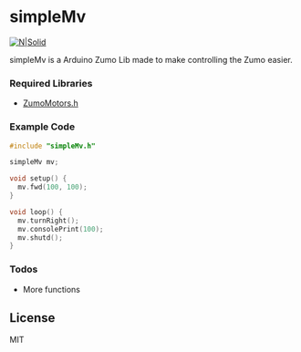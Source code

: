 # simpleMv

[![N|Solid](http://break.co.at/dTxpPi9lDf.thumb.png)](http://break.co.at)

simpleMv is a Arduino Zumo Lib made to make controlling the Zumo easier.

### Required Libraries

* [ZumoMotors.h](https://github.com/konstfish/zumo-32u4-arduino-library)

### Example Code

```c++
#include "simpleMv.h"

simpleMv mv;

void setup() {
  mv.fwd(100, 100);
}

void loop() {
  mv.turnRight();
  mv.consolePrint(100);
  mv.shutd();
}
```

### Todos

 - More functions

License
----

MIT



